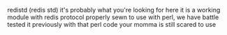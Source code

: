 redistd (redis std) it's probably what you're looking for here
it is a working module with redis protocol
properly sewn to use with perl, we have battle
tested it previously with that perl code 
your momma is still scared to use